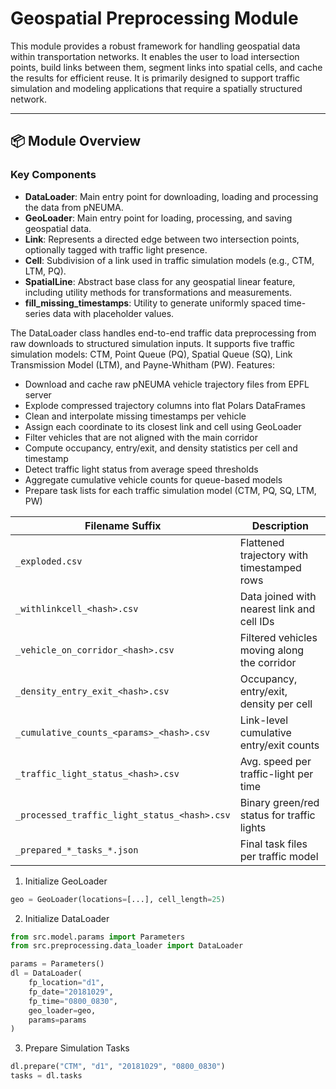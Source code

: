 # Geospatial Preprocessing Module

This module provides a robust framework for handling geospatial data within transportation networks. It enables the user to load intersection points, build links between them, segment links into spatial cells, and cache the results for efficient reuse. It is primarily designed to support traffic simulation and modeling applications that require a spatially structured network.

---

## 📦 Module Overview

### Key Components

- **DataLoader**: Main entry point for downloading, loading and processing the data from pNEUMA.
- **GeoLoader**: Main entry point for loading, processing, and saving geospatial data.
- **Link**: Represents a directed edge between two intersection points, optionally tagged with traffic light presence.
- **Cell**: Subdivision of a link used in traffic simulation models (e.g., CTM, LTM, PQ).
- **SpatialLine**: Abstract base class for any geospatial linear feature, including utility methods for transformations and measurements.
- **fill_missing_timestamps**: Utility to generate uniformly spaced time-series data with placeholder values.


The DataLoader class handles end-to-end traffic data preprocessing from raw downloads to structured simulation inputs. It supports five traffic simulation models: CTM, Point Queue (PQ), Spatial Queue (SQ), Link Transmission Model (LTM), and Payne-Whitham (PW).
Features:
* Download and cache raw pNEUMA vehicle trajectory files from EPFL server
* Explode compressed trajectory columns into flat Polars DataFrames
* Clean and interpolate missing timestamps per vehicle
* Assign each coordinate to its closest link and cell using GeoLoader
* Filter vehicles that are not aligned with the main corridor
* Compute occupancy, entry/exit, and density statistics per cell and timestamp
* Detect traffic light status from average speed thresholds
* Aggregate cumulative vehicle counts for queue-based models
* Prepare task lists for each traffic simulation model (CTM, PQ, SQ, LTM, PW)

| Filename Suffix                              | Description                                 |
| -------------------------------------------- | ------------------------------------------- |
| `_exploded.csv`                              | Flattened trajectory with timestamped rows  |
| `_withlinkcell_<hash>.csv`                   | Data joined with nearest link and cell IDs  |
| `_vehicle_on_corridor_<hash>.csv`            | Filtered vehicles moving along the corridor |
| `_density_entry_exit_<hash>.csv`             | Occupancy, entry/exit, density per cell     |
| `_cumulative_counts_<params>_<hash>.csv`     | Link-level cumulative entry/exit counts     |
| `_traffic_light_status_<hash>.csv`           | Avg. speed per traffic-light per time       |
| `_processed_traffic_light_status_<hash>.csv` | Binary green/red status for traffic lights  |
| `_prepared_*_tasks_*.json`                   | Final task files per traffic model          |

1. Initialize GeoLoader
```py
geo = GeoLoader(locations=[...], cell_length=25)
```

2. Initialize DataLoader
```py
from src.model.params import Parameters
from src.preprocessing.data_loader import DataLoader

params = Parameters()
dl = DataLoader(
    fp_location="d1",
    fp_date="20181029",
    fp_time="0800_0830",
    geo_loader=geo,
    params=params
)
```

3. Prepare Simulation Tasks
```py
dl.prepare("CTM", "d1", "20181029", "0800_0830")
tasks = dl.tasks
```

